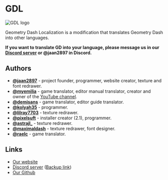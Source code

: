 # GDL
![GDL logo](gdlteam.gdl/gdlLogo.png)

Geometry Dash Localization is a modification that translates Geometry Dash into other languages.

__If you want to translate GD into your language, please message us in our [Discord server](https://discord.gg/CScsGU3N6M) or @jaan2897 in Discord.__

## Authors
- [__@jaan2897__](https://github.com/JaanDev) - project founder, programmer, website creator, texture and font redrawer.
- [__@myemilia__](https://github.com/mye-creator) - game translator, editor manual translator, creator and owner of the [YouTube channel](https://www.youtube.com/channel/UC7oKo9NgkRz39AAz-6Gb78A).
- [__@demisans__](https://github.com/DemiSans) - game translator, editor guide translator.
- [__@kolyah35__](https://github.com/Kolyah35) - programmer.
- [__@lilray7703__](https://youtube.com/channel/UCK2ADfizaRFJzhei_Qubumg) - texture redrawer.
- [__@pixelsuft__](https://github.com/Pixelsuft) - installer creator (2.1), programmer.
- [__@astrajl___](https://www.youtube.com/channel/UCtC8U-f3iRtm601DcfoUEhg) - texture redrawer.
- [__@maximaldash__](https://www.youtube.com/channel/UCb92kWSQ-5NWIcTZnxHKAfg) - texture redrawer, font designer.
- [__@raelc__](https://github.com/NotRaelc) - game translator.

## Links
- [Our website](https://www.gdlocalisation.uk)
- [Discord server](https://discord.gg/CScsGU3N6M) ([Backup link](https://discord.gg/Vh6G9G9Tk2))
- [Our Github](https://github.com/gdlocalisation)